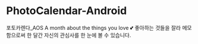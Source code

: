 # PhotoCalendar-Android


포토카렌다_AOS 
A month about the things you love 💕
좋아하는 것들을 잘라 메모함으로써 한 달간 자신의 관심사를 한 눈에 볼 수 있습니다.
 
